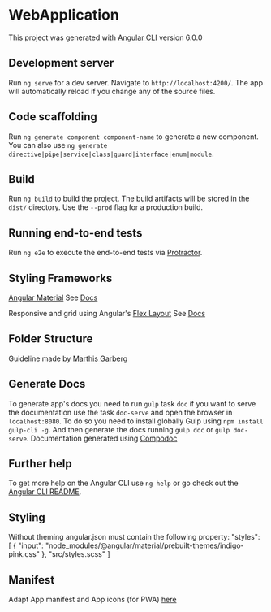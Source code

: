 # WebApplication

This project was generated with [Angular CLI](https://github.com/angular/angular-cli) version 6.0.0

## Development server

Run `ng serve` for a dev server. Navigate to `http://localhost:4200/`. The app will automatically reload if you change any of the source files.

## Code scaffolding

Run `ng generate component component-name` to generate a new component. You can also use `ng generate directive|pipe|service|class|guard|interface|enum|module`.

## Build

Run `ng build` to build the project. The build artifacts will be stored in the `dist/` directory. Use the `--prod` flag for a production build.

## Running end-to-end tests

Run `ng e2e` to execute the end-to-end tests via [Protractor](http://www.protractortest.org/).

## Styling Frameworks

[Angular Material](https://material.angular.io/guide/getting-started)
See [Docs](https://material.angular.io/components/categories)

Responsive and grid using Angular's [Flex Layout](https://github.com/angular/flex-layout)
See [Docs](https://github.com/angular/flex-layout/wiki/API-Documentation)

## Folder Structure

Guideline made by [Marthis Garberg](https://itnext.io/choosing-a-highly-scalable-folder-structure-in-angular-d987de65ec7)

## Generate Docs
To generate app's docs you need to run `gulp` task `doc` if you want to serve the documentation use the task `doc-serve` and open the browser in `localhost:8080`.
To do so you need to install globally Gulp using `npm install gulp-cli -g`.
And then generate the docs running `gulp doc` or `gulp doc-serve`.
Documentation generated using [Compodoc](https://github.com/compodoc/gulp-compodoc)

## Further help

To get more help on the Angular CLI use `ng help` or go check out the [Angular CLI README](https://github.com/angular/angular-cli/blob/master/README.md).

## Styling
Without theming angular.json must contain the following property:
 "styles": [
    {
    "input": "node_modules/@angular/material/prebuilt-themes/indigo-pink.css"
    },
    "src/styles.scss"
]

## Manifest
Adapt App manifest and App icons (for PWA) [here](https://app-manifest.firebaseapp.com/)